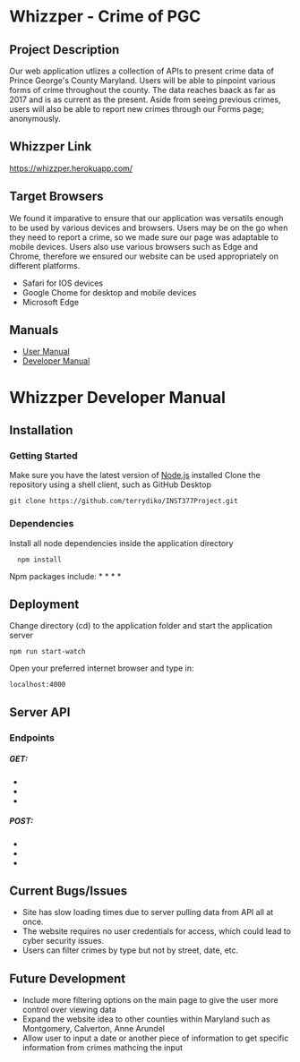 # Whizzper - Crime of PGC

## Project Description
Our web application utlizes a collection of APIs to present crime data of Prince George's County Maryland. Users will be able to pinpoint various forms of crime throughout the county. The data reaches baack as far as 2017 and is as current as the present. Aside from seeing previous crimes, users will also be able to report new crimes through our Forms page; anonymously. 

## Whizzper Link
https://whizzper.herokuapp.com/

## Target Browsers
We found it imparative to ensure that our application was versatils enough to be used by various devices and browsers. Users may be on the go when they need to report a crime, so we made sure our page was adaptable to mobile devices. Users also use various browsers such as Edge and Chrome, therefore we ensured our website can be used appropriately on different platforms.
  * Safari for IOS devices
  * Google Chome for desktop and mobile devices
  * Microsoft Edge

## Manuals
* [User Manual](docs/user.md)
* [Developer Manual](developer.md)

# Whizzper Developer Manual

## Installation
### Getting Started
Make sure you have the latest version of [Node.js](https://nodejs.org/en/download/) installed
Clone the repository using a shell client, such as GitHub Desktop
```github
git clone https://github.com/terrydiko/INST377Project.git
```

### Dependencies
Install all node dependencies inside the application directory
```github
  npm install
 ```
 
Npm packages include:
  * 
  * 
  * 
  * 
  
## Deployment
Change directory (cd) to the application folder and start the application server
```github
npm run start-watch
```
Open your preferred internet browser and type in:
```github
localhost:4000
```

## Server API

### Endpoints

##### GET:
  * 
  * 
  * 
##### POST:
  * 
  * 
  * 

## Current Bugs/Issues
 * Site has slow loading times due to server pulling data from API all at once. 
 * The website requires no user credentials for access, which could lead to cyber security issues.
 * Users can filter crimes by type but not by street, date, etc.

## Future Development
 * Include more filtering options on the main page to give the user more control over viewing data
 * Expand the website idea to other counties within Maryland such as Montgomery, Calverton, Anne Arundel
 * Allow user to input a date or another piece of information to get specific information from crimes mathcing the input
